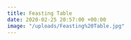 ```yaml
---
title: Feasting Table
date: 2020-02-25 20:57:00 +00:00
image: "/uploads/Feasting%20Table.jpg"
---
```


